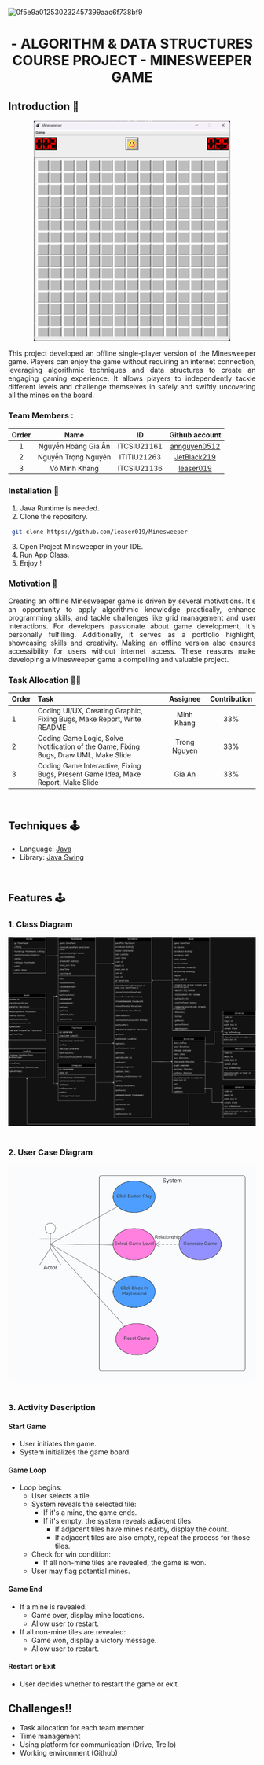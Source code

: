 
![0f5e9a012530232457399aac6f738bf9](https://github.com/leaser019/Minesweeper/assets/91241850/238b73f7-23dd-4233-b453-08dd0508a205)

<h1 align="center">- ALGORITHM & DATA STRUCTURES COURSE PROJECT -
    MINESWEEPER GAME </h1>

## Introduction <a name="Introduction"></a> :bricks:

<div align="center">
 
<img src="./img/forReadMe/gamePlay.png" alt="drawing" width="400">
</div>
<div style="text-align:justify">

This project developed an offline single-player version of the Minesweeper game. Players can enjoy the game without requiring an internet connection, leveraging algorithmic techniques and data structures to create an engaging gaming experience. It allows players to independently tackle different levels and challenge themselves in safely and swiftly uncovering all the mines on the board.
</div>

### Team Members :
| Order |         Name          |     ID      |                 Github account                  |
|:-----:|:---------------------:|:-----------:|:-----------------------------------------------:|
|   1   | Nguyễn Hoàng Gia Ân   | ITCSIU21161 | [annguyen0512](https://github.com/annguyen0512) |   
|   2   | Nguyễn Trọng Nguyên   | ITITIU21263 | [JetBlack219](https://github.com/JetBlack219)   |
|   3   | Võ Minh Khang         | ITCSIU21136 | [leaser019](https://github.com/leaser019)       |

### Installation :dart:

1. Java Runtime is needed.
2. Clone the repository.
  ```sh
   git clone https://github.com/leaser019/Minesweeper
   ```
3. Open Project Minsweeper in your IDE.
4. Run App Class.
5. Enjoy !
   

### Motivation :mechanical_arm:

<div style="text-align:justify">
Creating an offline Minesweeper game is driven by several motivations. It's an opportunity to apply algorithmic knowledge practically, enhance programming skills, and tackle challenges like grid management and user interactions. For developers passionate about game development, it's personally fulfilling. Additionally, it serves as a portfolio highlight, showcasing skills and creativity. Making an offline version also ensures accessibility for users without internet access. These reasons make developing a Minesweeper game a compelling and valuable project.
</div>

### Task Allocation :ok_man:

| Order | Task                                                                                          |  Assignee  | Contribution |
|:------|:----------------------------------------------------------------------------------------------|:----------:|:------------:|
| 1     | Coding UI/UX, Creating Graphic, Fixing Bugs, Make Report, Write README                        | Minh Khang |     33%      |
| 2     | Coding Game Logic, Solve Notification of the Game, Fixing Bugs, Draw UML, Make Slide          |Trong Nguyen|     33%      |
| 3     | Coding Game Interactive, Fixing Bugs, Present Game Idea, Make Report, Make Slide              |   Gia An   |     33%      |


<br />

## Techniques <a name="Techniques"></a>:joystick:
- Language: [Java](https://www.java.com/en/)
- Library: [Java Swing](https://docs.oracle.com/javase%2F7%2Fdocs%2Fapi%2F%2F/javax/swing/package-summary.html)

<br />



<!-- FEATURES -->

## Features <a name="Features"></a>:joystick:
### 1. Class Diagram
<div align="center">
    <img src="./img/forReadMe/classDiagram.png" alt="drawing">
</div>
<br />

### 2. User Case Diagram
<div align="center">
    <img src="./img/forReadMe/UserCaseDiagram.png" alt="drawing">
</div>
<br />

### 3. Activity Description

 #### Start Game
- User initiates the game.
- System initializes the game board.

 #### Game Loop
- Loop begins:
  - User selects a tile.
  - System reveals the selected tile:
    - If it's a mine, the game ends.
    - If it's empty, the system reveals adjacent tiles.
      - If adjacent tiles have mines nearby, display the count.
      - If adjacent tiles are also empty, repeat the process for those tiles.
  - Check for win condition:
    - If all non-mine tiles are revealed, the game is won.
  - User may flag potential mines.

#### Game End
- If a mine is revealed:
  - Game over, display mine locations.
  - Allow user to restart.
- If all non-mine tiles are revealed:
  - Game won, display a victory message.
  - Allow user to restart.

#### Restart or Exit
- User decides whether to restart the game or exit.

<!-- CHALLENGES -->

## Challenges<a name="Challenges">:bangbang:

- Task allocation for each team member
- Time management
- Using platform for communication (Drive, Trello)
- Working environment (Github)
  <br />



